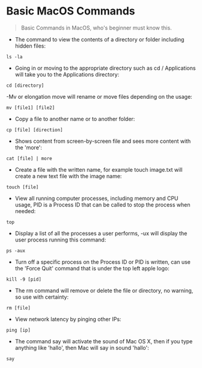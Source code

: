 # Basic MacOS Commands

> Basic Commands in MacOS, who's beginner must know this.

- The command to view the contents of a directory or folder including hidden files:

`ls -la`

- Going in or moving to the appropriate directory such as cd / Applications will take you to the Applications directory:

`cd [directory]`

-Mv or elongation move will rename or move files depending on the usage:

`mv [file1] [file2]`

- Copy a file to another name or to another folder:

`cp [file] [direction]`

- Shows content from screen-by-screen file and sees more content with the 'more':

`cat [file] | more `

- Create a file with the written name, for example touch image.txt will create a new text file with the image name:

`touch [file]`

- View all running computer processes, including memory and CPU usage, PID is a Process ID that can be called to stop the process when needed:

`top`

- Display a list of all the processes a user performs, -ux will display the user process running this command:

`ps -aux`

- Turn off a specific process on the Process ID or PID is written, can use the 'Force Quit' command that is under the top left apple logo:

`kill -9 [pid]`

- The rm command will remove or delete the file or directory, no warning, so use with certainty:

`rm [file]`

- View network latency by pinging other IPs:

`ping [ip]`

- The command say will activate the sound of Mac OS X, then if you type anything like 'hallo', then Mac will say in sound 'hallo':

`say`
